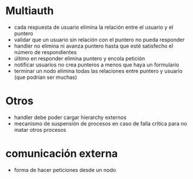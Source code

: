 # Multiauth

* cada respuesta de usuario elimina la relación entre el usuario y el puntero
* validar que un usuario sin relación con el puntero no pueda responder
* handler no elimina ni avanza puntero hasta que esté satisfecho el número de respondientes
* último en responder elimina puntero y encola petición
* notificar usuarios no crea punteros a menos que haya un formulario
* terminar un nodo elimina todas las relaciones entre puntero y usuario (que podrían ser muchas)

# Otros

* handler debe poder cargar hierarchy externos
* mecanismo de suspensión de procesos en caso de falla crítica para no matar otros procesos

# comunicación externa

* forma de hacer peticiones desde un nodo
